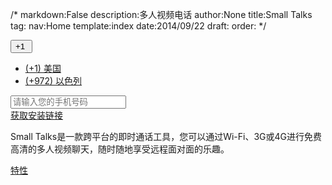 /*
markdown:False
description:多人视频电话
author:None
title:Small Talks
tag:
nav:Home
template:index
date:2014/09/22
draft:
order:
*/
<form id="get-link"> <div class="form-group row"> <div class="col-sm-8 col-numbers"> <div class="input-group"> <!-- Country Code --> <div class="input-group-btn"> <button type="button" id="country" class="btn dropdown-toggle country-code" data-toggle="dropdown"><span>+1&nbsp;</span><span class="caret"></span></button> <ul class="dropdown-menu country-code-list" role="menu"> <li><a href="javascript:;" data-country="1" data-region="US" data-default="">(+1) 美国</a></li> <!-- <li><a href="javascript:;" data-country="65" data-region="SG">(+65) Singapore</a></li> --> <li><a href="javascript:;" data-country="972" data-region="IL">(+972) 以色列</a></li> </ul> </div> <!-- #Country Code --> <!-- Phone Number --> <input id="phone" type="text" class="form-control phone-number" placeholder="请输入您的手机号码"> <!-- #Phone Number --> </div> </div> <div class="col-sm-4 col-get-link"> <a id="send-btn" class="btn btn-primary btn-get-link disabled" href="javascript:;">获取安装链接</a> </div> </div> </form>
<div id="excerpt"> <p>Small Talks是一款跨平台的即时通话工具，您可以通过Wi-Fi、3G或4G进行免费高清的多人视频聊天，随时随地享受远程面对面的乐趣。</p>
</div>
<div id="store"> <div class="row"> <div class="col-sm-4"> <div class="flag"><span class="android"></span></div> </div> <div class="col-sm-4"> <a href="https://itunes.apple.com/us/app/small-talks/id847320333?l=zh&amp;ls=1&amp;mt=8" class="flag flag-online" onclick="ga &amp;&amp; ga('send', 'event', 'Download', 'iOS');"><span class="apple"></span></a> </div> <div class="col-sm-4"> <div class="flag"><span class="wphone"></span></div> </div> </div>
</div>
<div id="gofeatures"> <a href="#features" class="btn-gofeatures parallaxlink">特性</a>
</div>